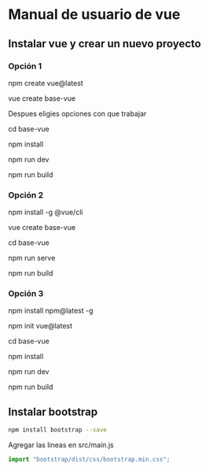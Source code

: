 # Manual de usuario de vue

## Instalar vue y crear un nuevo proyecto

### Opción 1
npm create vue@latest

vue create base-vue

Despues eligies opciones con que trabajar

cd base-vue

npm install

npm run dev

npm run build

### Opción 2
npm install -g @vue/cli

vue create base-vue

cd base-vue

npm run serve

npm run build

### Opción 3
npm install npm@latest -g

npm init vue@latest

cd base-vue

npm install

npm run dev

npm run build

## Instalar bootstrap

```bash
npm install bootstrap --save
```

Agregar las lineas en src/main.js

```js
import "bootstrap/dist/css/bootstrap.min.css";
```

